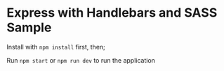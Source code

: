 # Express with Handlebars and SASS Sample

Install with `npm install` first, then;

Run `npm start` or `npm run dev` to run the application
